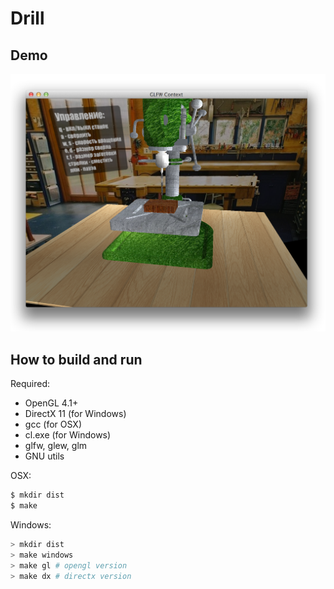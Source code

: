 Drill
=====

Demo
----

![alt tag](https://github.com/kosmaks/drill/blob/master/screenshot.png?raw=true)

How to build and run
--------------------

Required: 
* OpenGL 4.1+
* DirectX 11 (for Windows)
* gcc (for OSX)
* cl.exe (for Windows)
* glfw, glew, glm
* GNU utils

OSX:

```bash
$ mkdir dist
$ make
```

Windows:

```bash
> mkdir dist
> make windows
> make gl # opengl version
> make dx # directx version
```
